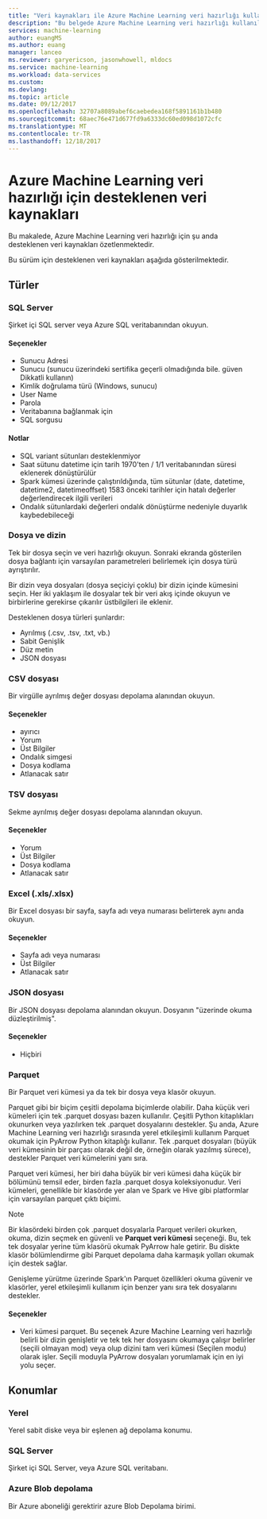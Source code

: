 ```yaml
---
title: "Veri kaynakları ile Azure Machine Learning veri hazırlığı kullanılabilir desteklenen | Microsoft Docs"
description: "Bu belgede Azure Machine Learning veri hazırlığı kullanılabilir desteklenen veri kaynaklarının tam bir listesi sağlanmaktadır."
services: machine-learning
author: euangMS
ms.author: euang
manager: lanceo
ms.reviewer: garyericson, jasonwhowell, mldocs
ms.service: machine-learning
ms.workload: data-services
ms.custom: 
ms.devlang: 
ms.topic: article
ms.date: 09/12/2017
ms.openlocfilehash: 32707a8089abef6caebedea168f5891161b1b480
ms.sourcegitcommit: 68aec76e471d677fd9a6333dc60ed098d1072cfc
ms.translationtype: MT
ms.contentlocale: tr-TR
ms.lasthandoff: 12/18/2017
---
```

# <a name="supported-data-sources-for-azure-machine-learning-data-preparation"></a>Azure Machine Learning veri hazırlığı için desteklenen veri kaynakları 
Bu makalede, Azure Machine Learning veri hazırlığı için şu anda desteklenen veri kaynakları özetlenmektedir.

Bu sürüm için desteklenen veri kaynakları aşağıda gösterilmektedir.

## <a name="types"></a>Türler 

### <a name="sql-server"></a>SQL Server
Şirket içi SQL server veya Azure SQL veritabanından okuyun.

#### <a name="options"></a>Seçenekler
- Sunucu Adresi
- Sunucu (sunucu üzerindeki sertifika geçerli olmadığında bile. güven Dikkatli kullanın)
- Kimlik doğrulama türü (Windows, sunucu)
- User Name
- Parola
- Veritabanına bağlanmak için
- SQL sorgusu

#### <a name="notes"></a>Notlar
- SQL variant sütunları desteklenmiyor
- Saat sütunu datetime için tarih 1970'ten / 1/1 veritabanından süresi eklenerek dönüştürülür
- Spark kümesi üzerinde çalıştırıldığında, tüm sütunlar (date, datetime, datetime2, datetimeoffset) 1583 önceki tarihler için hatalı değerler değerlendirecek ilgili verileri
- Ondalık sütunlardaki değerleri ondalık dönüştürme nedeniyle duyarlık kaybedebileceği

### <a name="directory-vs-file"></a>Dosya ve dizin
Tek bir dosya seçin ve veri hazırlığı okuyun. Sonraki ekranda gösterilen dosya bağlantı için varsayılan parametreleri belirlemek için dosya türü ayrıştırılır.

Bir dizin veya dosyaları (dosya seçiciyi çoklu) bir dizin içinde kümesini seçin. Her iki yaklaşım ile dosyalar tek bir veri akış içinde okuyun ve birbirlerine gerekirse çıkarılır üstbilgileri ile eklenir.

Desteklenen dosya türleri şunlardır:
- Ayrılmış (.csv, .tsv, .txt, vb.)
- Sabit Genişlik
- Düz metin
- JSON dosyası

### <a name="csv-file"></a>CSV dosyası
Bir virgülle ayrılmış değer dosyası depolama alanından okuyun.

#### <a name="options"></a>Seçenekler
- ayırıcı
- Yorum
- Üst Bilgiler
- Ondalık simgesi
- Dosya kodlama
- Atlanacak satır

### <a name="tsv-file"></a>TSV dosyası
Sekme ayrılmış değer dosyası depolama alanından okuyun.

#### <a name="options"></a>Seçenekler
- Yorum
- Üst Bilgiler
- Dosya kodlama
- Atlanacak satır

### <a name="excel-xlsxlsx"></a>Excel (.xls/.xlsx)
Bir Excel dosyası bir sayfa, sayfa adı veya numarası belirterek aynı anda okuyun.

#### <a name="options"></a>Seçenekler
- Sayfa adı veya numarası
- Üst Bilgiler
- Atlanacak satır

### <a name="json-file"></a>JSON dosyası
Bir JSON dosyası depolama alanından okuyun. Dosyanın "üzerinde okuma düzleştirilmiş".

#### <a name="options"></a>Seçenekler
- Hiçbiri

### <a name="parquet"></a>Parquet
Bir Parquet veri kümesi ya da tek bir dosya veya klasör okuyun.

Parquet gibi bir biçim çeşitli depolama biçimlerde olabilir. Daha küçük veri kümeleri için tek .parquet dosyası bazen kullanılır. Çeşitli Python kitaplıkları okunurken veya yazılırken tek .parquet dosyalarını destekler. Şu anda, Azure Machine Learning veri hazırlığı sırasında yerel etkileşimli kullanım Parquet okumak için PyArrow Python kitaplığı kullanır. Tek .parquet dosyaları (büyük veri kümesinin bir parçası olarak değil de, örneğin olarak yazılmış sürece), destekler Parquet veri kümelerini yanı sıra.

Parquet veri kümesi, her biri daha büyük bir veri kümesi daha küçük bir bölümünü temsil eder, birden fazla .parquet dosya koleksiyonudur. Veri kümeleri, genellikle bir klasörde yer alan ve Spark ve Hive gibi platformlar için varsayılan parquet çıktı biçimi.

>[!NOTE]
>Bir klasördeki birden çok .parquet dosyalarla Parquet verileri okurken, okuma, dizin seçmek en güvenli ve **Parquet veri kümesi** seçeneği. Bu, tek tek dosyalar yerine tüm klasörü okumak PyArrow hale getirir. Bu diskte klasör bölümlendirme gibi Parquet depolama daha karmaşık yolları okumak için destek sağlar.

Genişleme yürütme üzerinde Spark'ın Parquet özellikleri okuma güvenir ve klasörler, yerel etkileşimli kullanım için benzer yanı sıra tek dosyalarını destekler.

#### <a name="options"></a>Seçenekler
- Veri kümesi parquet. Bu seçenek Azure Machine Learning veri hazırlığı belirli bir dizin genişletir ve tek tek her dosyasını okumaya çalışır belirler (seçili olmayan mod) veya olup dizini tam veri kümesi (Seçilen modu) olarak işler. Seçili moduyla PyArrow dosyaları yorumlamak için en iyi yolu seçer.


## <a name="locations"></a>Konumlar
### <a name="local"></a>Yerel
Yerel sabit diske veya bir eşlenen ağ depolama konumu.

### <a name="sql-server"></a>SQL Server
Şirket içi SQL Server, veya Azure SQL veritabanı.

### <a name="azure-blob-storage"></a>Azure Blob depolama
Bir Azure aboneliği gerektirir azure Blob Depolama birimi.

